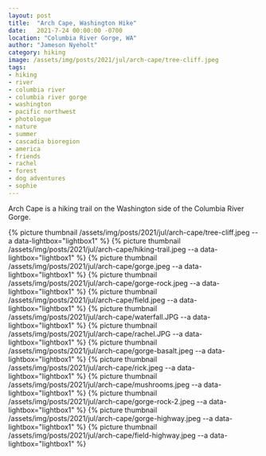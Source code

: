 ```yaml
---
layout: post
title:  "Arch Cape, Washington Hike"
date:   2021-7-24 00:00:00 -0700
location: "Columbia River Gorge, WA"
author: "Jameson Nyeholt"
category: hiking
image: /assets/img/posts/2021/jul/arch-cape/tree-cliff.jpeg
tags:
- hiking
- river
- columbia river
- columbia river gorge
- washington
- pacific northwest
- photologue
- nature
- summer
- cascadia bioregion
- america
- friends
- rachel
- forest
- dog adventures
- sophie
---
```


Arch Cape is a hiking trail on the Washington side of the Columbia River Gorge.

<!--more-->

{% picture thumbnail /assets/img/posts/2021/jul/arch-cape/tree-cliff.jpeg --a data-lightbox="lightbox1"   %}
{% picture thumbnail /assets/img/posts/2021/jul/arch-cape/hiking-trail.jpeg --a data-lightbox="lightbox1"  %}
{% picture thumbnail /assets/img/posts/2021/jul/arch-cape/gorge.jpeg --a data-lightbox="lightbox1"  %}
{% picture thumbnail /assets/img/posts/2021/jul/arch-cape/gorge-rock.jpeg --a data-lightbox="lightbox1"  %}
{% picture thumbnail /assets/img/posts/2021/jul/arch-cape/field.jpeg --a data-lightbox="lightbox1"  %}
{% picture thumbnail /assets/img/posts/2021/jul/arch-cape/waterfall.JPG --a data-lightbox="lightbox1"  %}
{% picture thumbnail /assets/img/posts/2021/jul/arch-cape/rachel.JPG --a data-lightbox="lightbox1"  %}
{% picture thumbnail /assets/img/posts/2021/jul/arch-cape/gorge-basalt.jpeg --a data-lightbox="lightbox1"  %}
{% picture thumbnail /assets/img/posts/2021/jul/arch-cape/rick.jpeg --a data-lightbox="lightbox1"  %}
{% picture thumbnail /assets/img/posts/2021/jul/arch-cape/mushrooms.jpeg --a data-lightbox="lightbox1"  %}
{% picture thumbnail /assets/img/posts/2021/jul/arch-cape/gorge-rock-2.jpeg --a data-lightbox="lightbox1"  %}
{% picture thumbnail /assets/img/posts/2021/jul/arch-cape/gorge-highway.jpeg --a data-lightbox="lightbox1"  %}
{% picture thumbnail /assets/img/posts/2021/jul/arch-cape/field-highway.jpeg --a data-lightbox="lightbox1"  %}